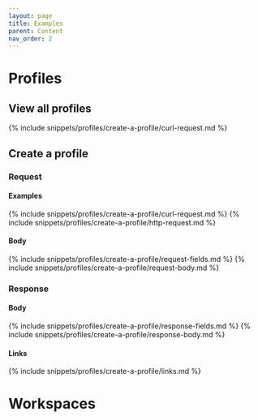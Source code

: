 ```yaml
---
layout: page
title: Examples
parent: Content
nav_order: 2
---
```



# Profiles

## View all profiles
{% include snippets/profiles/create-a-profile/curl-request.md %}
## Create a profile

### Request
#### Examples
{% include snippets/profiles/create-a-profile/curl-request.md %}
{% include snippets/profiles/create-a-profile/http-request.md %}
#### Body
{% include snippets/profiles/create-a-profile/request-fields.md %}
{% include snippets/profiles/create-a-profile/request-body.md %}

### Response
#### Body
{% include snippets/profiles/create-a-profile/response-fields.md %}
{% include snippets/profiles/create-a-profile/response-body.md %}
#### Links
{% include snippets/profiles/create-a-profile/links.md %}


# Workspaces